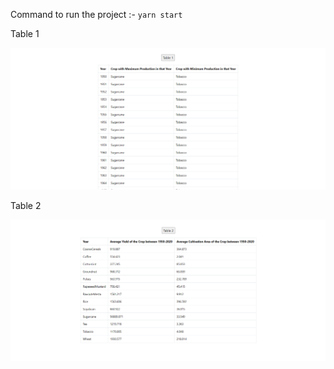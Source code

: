 Command to run the project :- ```yarn start ```

Table 1 

![alt text](Table1.png)


Table 2

![alt text](Table2.png)
